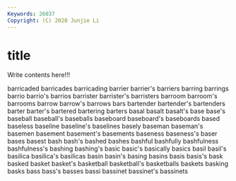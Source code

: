 ```yaml
---
Keywords: 26037
Copyright: (C) 2020 Junjie Li
---
```


# title

Write contents here!!!

barricaded 
barricades 
barricading
barrier 
barrier's 
barriers 
barring 
barrings 
barrio 
barrio's 
barrios 
barrister 
barrister's
barristers 
barroom 
barroom's 
barrooms 
barrow 
barrow's 
barrows 
bars 
bartender 
bartender's
bartenders 
barter 
barter's 
bartered 
bartering 
barters 
basal 
basalt 
basalt's 
base
base's 
baseball 
baseball's 
baseballs 
baseboard 
baseboard's 
baseboards 
based 
baseless 
baseline
baseline's 
baselines 
basely 
baseman 
baseman's 
basemen 
basement 
basement's 
basements 
baseness
baseness's 
baser 
bases 
basest 
bash 
bash's 
bashed 
bashes 
bashful 
bashfully
bashfulness 
bashfulness's 
bashing 
bashing's 
basic 
basic's 
basically 
basics 
basil 
basil's
basilica 
basilica's 
basilicas 
basin 
basin's 
basing 
basins 
basis 
basis's 
bask
basked 
basket 
basket's 
basketball 
basketball's 
basketballs 
baskets 
basking 
basks 
bass
bass's 
basses 
bassi 
bassinet 
bassinet's 
bassinets 
